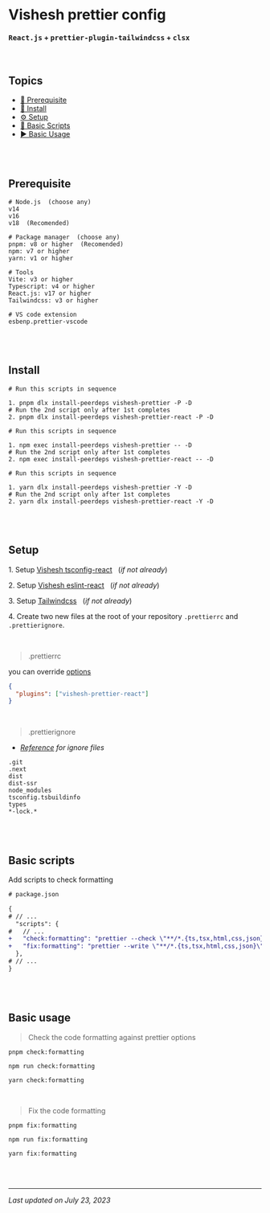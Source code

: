 # Vishesh prettier config

#### **<kbd>React.js</kbd> + <kbd>prettier-plugin-tailwindcss</kbd> + <kbd>clsx</kbd>**

<br>

## Topics

- [🤞 Prerequisite][pre]
- [📲 Install][install]
- [⚙️ Setup][setup]
- [🦾 Basic Scripts][scripts]
- [▶️ Basic Usage][usage]

<br><br>

## Prerequisite

```shell
# Node.js  (choose any)
v14
v16
v18  (Recomended)

# Package manager  (choose any)
pnpm: v8 or higher  (Recomended)
npm: v7 or higher
yarn: v1 or higher

# Tools
Vite: v3 or higher
Typescript: v4 or higher
React.js: v17 or higher
Tailwindcss: v3 or higher

# VS code extension
esbenp.prettier-vscode
```

<br><br>

## Install

```shell
# Run this scripts in sequence

1. pnpm dlx install-peerdeps vishesh-prettier -P -D
# Run the 2nd script only after 1st completes
2. pnpm dlx install-peerdeps vishesh-prettier-react -P -D
```

```shell
# Run this scripts in sequence

1. npm exec install-peerdeps vishesh-prettier -- -D
# Run the 2nd script only after 1st completes
2. npm exec install-peerdeps vishesh-prettier-react -- -D
```

```shell
# Run this scripts in sequence

1. yarn dlx install-peerdeps vishesh-prettier -Y -D
# Run the 2nd script only after 1st completes
2. yarn dlx install-peerdeps vishesh-prettier-react -Y -D
```

<br><br>

## Setup

1\. Setup [Vishesh tsconfig-react][tsconfig-react] &nbsp;&nbsp;(_if not already_)

2\. Setup [Vishesh eslint-react][eslint-react] &nbsp;&nbsp;(_if not already_)

3\. Setup [Tailwindcss][tailwindcss] &nbsp;&nbsp;(_if not already_)

4\. Create two new files at the root of your repository `.prettierrc` and `.prettierignore`.

<br>

> .prettierrc

you can override [options][prettier-opts]

```json
{
  "plugins": ["vishesh-prettier-react"]
}
```

<br>

> .prettierignore

- _[Reference][prettier-ignore] for ignore files_

```
.git
.next
dist
dist-ssr
node_modules
tsconfig.tsbuildinfo
types
*-lock.*
```

<br><br>

## Basic scripts

Add scripts to check formatting

```diff
# package.json

{
# // ...
  "scripts": {
#   // ...
+   "check:formatting": "prettier --check \"**/*.{ts,tsx,html,css,json}\"",
+   "fix:formatting": "prettier --write \"**/*.{ts,tsx,html,css,json}\""
  },
# // ...
}
```

<br><br>

## Basic usage

> Check the code formatting against prettier options

```shell
pnpm check:formatting
```

```shell
npm run check:formatting
```

```shell
yarn check:formatting
```

<br>

> Fix the code formatting

```shell
pnpm fix:formatting
```

```shell
npm run fix:formatting
```

```shell
yarn fix:formatting
```

<br><br>

---

_Last updated on July 23, 2023_

[pre]: #prerequisite "Prerequisite"
[install]: #install "Install"
[setup]: #setup "Setup"
[scripts]: #basic-scripts "Basic Scripts"
[usage]: #basic-usage "Basic Usage"
[eslint-react]: https://github.com/mrjadeja/vishesh/blob/main/src/packages/dev/eslint-react/README.md "Vishesh eslint react documentation"
[tsconfig-react]: https://github.com/mrjadeja/vishesh/blob/main/src/packages/dev/tsconfig-react/README.md "Vishesh tsconfig react documentation"
[vite]: https://vitejs.dev/guide/#scaffolding-your-first-vite-project "Setup vite project"
[prettier-opts]: https://prettier.io/docs/en/options.html "Prettier rules documentation"
[tailwindcss]: https://tailwindcss.com/docs/installation/framework-guides "Setup tailwindcss"
[prettier-ignore]: https://prettier.io/docs/en/ignore.html "Prettier ignore official documentation"
